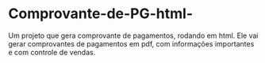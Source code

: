 # Comprovante-de-PG-html-
Um projeto que gera comprovante de pagamentos, rodando em html. Ele vai gerar comprovantes de pagamentos em pdf, com informações importantes e com controle de vendas.
